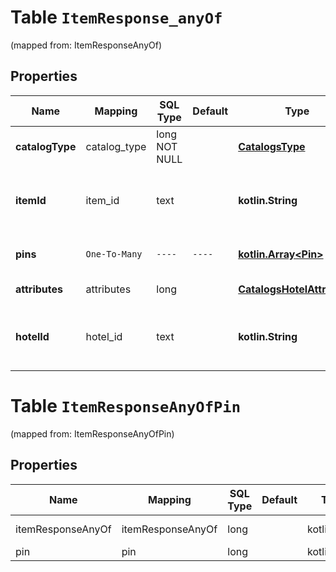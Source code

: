 
# Table `ItemResponse_anyOf`
(mapped from: ItemResponseAnyOf)

## Properties
Name | Mapping | SQL Type | Default | Type | Description | Notes
---- | ------- | -------- | ------- | ---- | ----------- | -----
**catalogType** | catalog_type | long NOT NULL |  | [**CatalogsType**](CatalogsType.md) |  |  [foreignkey]
**itemId** | item_id | text |  | **kotlin.String** | The catalog retail item id in the merchant namespace |  [optional]
**pins** | `One-To-Many` | `----` | `----`  | [**kotlin.Array&lt;Pin&gt;**](Pin.md) | The pins mapped to the item |  [optional]
**attributes** | attributes | long |  | [**CatalogsHotelAttributes**](CatalogsHotelAttributes.md) |  |  [optional] [foreignkey]
**hotelId** | hotel_id | text |  | **kotlin.String** | The catalog hotel id in the merchant namespace |  [optional]




# **Table `ItemResponseAnyOfPin`**
(mapped from: ItemResponseAnyOfPin)

## Properties
Name | Mapping | SQL Type | Default | Type | Description | Notes
---- | ------- | -------- | ------- | ---- | ----------- | -----
itemResponseAnyOf | itemResponseAnyOf | long | | kotlin.Long | Primary Key | *one*
pin | pin | long | | kotlin.Long | Foreign Key | *many*





